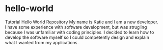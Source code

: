 # hello-world
Tutorial Hello World Repository
My name is Katie and I am a new developer. 
I have some experience with software development, but was strugling because I was unfamiliar with coding principles.
I decided to learn how to develop the software myself so I could competently design and explain what I wanted from my applications.
